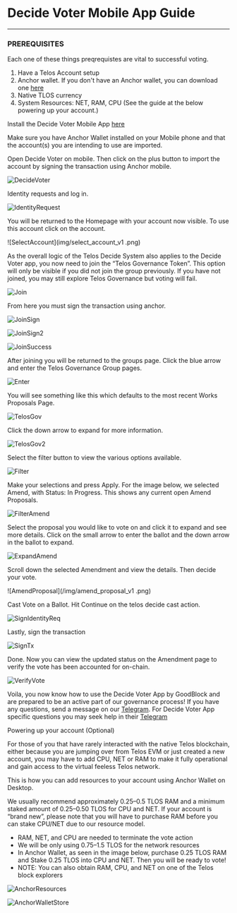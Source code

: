 # Decide Voter Mobile App Guide

____                                            _______

### PREREQUISITES

Each one of these things preqrequistes are vital to successful voting. 

1. Have a Telos Account setup
2. Anchor wallet. If you don't have an Anchor wallet, you can download one [here](https://greymass.com/en/anchor/)
3. Native TLOS currency
4. System Resources: NET, RAM, CPU (See the guide at the below powering up your account.)

Install the Decide Voter Mobile App [here](https://decidevoter.app/)

Make sure you have Anchor Wallet installed on your Mobile phone and that the account(s) you are intending to use are imported.

Open Decide Voter on mobile. Then click on the plus button to import the account by signing the transaction using Anchor mobile.

![DecideVoter](/img/decide_voter_v1.01.png)

Identity requests and log in.

![IdentityRequest](/img/identity_request.png)

You will be returned to the Homepage with your account now visible. To use this account click on the account.

![SelectAccount](img/select_account_v1
.png)


As the overall logic of the Telos Decide System also applies to the Decide Voter app, you now need to join the “Telos Governance Token”. This option will only be visible if you did not join the group previously. If you have not joined, you may still explore Telos Governance but voting will fail.

![Join](/img/join_v1.01.png)

From here you must sign the transaction using anchor.

![JoinSign](/img/join_sign_v1.01.png)

![JoinSign2](/img/join_sign2_v1.01.png)

![JoinSuccess](/img/join_success_v1.01.png)

After joining you will be returned to the groups page. Click the blue arrow and enter the Telos Governance Group pages.  

![Enter](/img/enter_v1.01.png)

You will see something like this which defaults to the most recent Works Proposals Page.  

![TelosGov](/img/telos_gov_v1.01.png)

Click the down arrow to expand for more information.

![TelosGov2](/img/telos_gov2_v1.01.png)

Select the filter button to view the various options available.  

![Filter](/img/filter_v1.01.png)

Make your selections and press Apply. For the image below, we selected Amend, with Status: In Progress.  This shows any current open Amend Proposals.

![FilterAmend](/img/filter_amend_v1.01.png)

Select the proposal you would like to vote on and click it to expand and see more details. Click on the small arrow to enter the ballot and the down arrow in the ballot to expand.

![ExpandAmend](/img/expand_amend_v1.01.png)

Scroll down the selected Amendment and view the details. Then decide your vote.

![AmendProposal](/img/amend_proposal_v1 .png)

Cast Vote on a Ballot. Hit Continue on the telos decide cast action.

![SignIdentityReq](/img/sign_identity.png)

Lastly, sign the transaction

![SignTx](/img/signTX.png)

Done. Now you can view the updated status on the Amendment page to verify the vote has been accounted for on-chain.

![VerifyVote](/img/verify_vote.png)


Voila, you now know how to use the Decide Voter App by GoodBlock and are prepared to be an active part of our governance process! If you have any questions, send a message on our [Telegram](https://t.me/telosgovernance). For Decide Voter App specific questions you may seek help in their [Telegram](https://t.me/decideVoter)


Powering up your account (Optional) 

For those of you that have rarely interacted with the native Telos blockchain, either because you are jumping over from Telos EVM or just created a new account, you may have to add CPU, NET or RAM to make it fully operational and gain access to the virtual feeless Telos network.

This is how you can add resources to your account using Anchor Wallet on Desktop.

We usually recommend approximately 0.25–0.5 TLOS RAM and a minimum staked amount of 0.25–0.50 TLOS for CPU and NET. If your account is “brand new”, please note that you will have to purchase RAM before you can stake CPU/NET due to our resource model.

- RAM, NET, and CPU are needed to terminate the vote action
- We will be only using 0.75–1.5 TLOS for the network resources
- In Anchor Wallet, as seen in the image below, purchase 0.25 TLOS RAM and Stake 0.25 TLOS into CPU and NET. Then you will be ready to vote!
- NOTE: You can also obtain RAM, CPU, and NET on one of the Telos block explorers

![AnchorResources](/img/AnchorResources.png)

![AnchorWalletStore](/img/AnchorStore.png)

